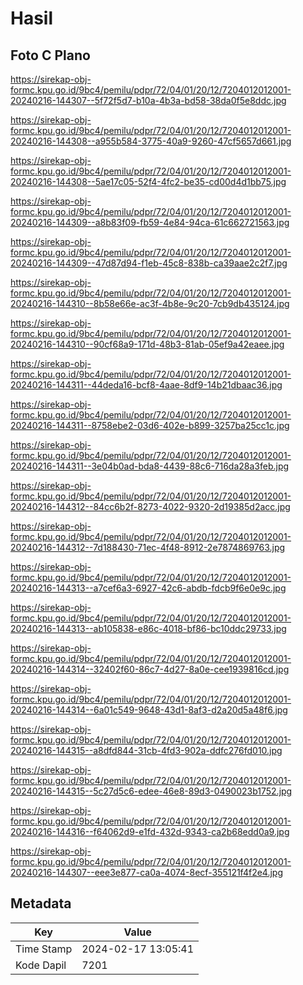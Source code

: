 # Hasil

## Foto C Plano

https://sirekap-obj-formc.kpu.go.id/9bc4/pemilu/pdpr/72/04/01/20/12/7204012012001-20240216-144307--5f72f5d7-b10a-4b3a-bd58-38da0f5e8ddc.jpg

https://sirekap-obj-formc.kpu.go.id/9bc4/pemilu/pdpr/72/04/01/20/12/7204012012001-20240216-144308--a955b584-3775-40a9-9260-47cf5657d661.jpg

https://sirekap-obj-formc.kpu.go.id/9bc4/pemilu/pdpr/72/04/01/20/12/7204012012001-20240216-144308--5ae17c05-52f4-4fc2-be35-cd00d4d1bb75.jpg

https://sirekap-obj-formc.kpu.go.id/9bc4/pemilu/pdpr/72/04/01/20/12/7204012012001-20240216-144309--a8b83f09-fb59-4e84-94ca-61c662721563.jpg

https://sirekap-obj-formc.kpu.go.id/9bc4/pemilu/pdpr/72/04/01/20/12/7204012012001-20240216-144309--47d87d94-f1eb-45c8-838b-ca39aae2c2f7.jpg

https://sirekap-obj-formc.kpu.go.id/9bc4/pemilu/pdpr/72/04/01/20/12/7204012012001-20240216-144310--8b58e66e-ac3f-4b8e-9c20-7cb9db435124.jpg

https://sirekap-obj-formc.kpu.go.id/9bc4/pemilu/pdpr/72/04/01/20/12/7204012012001-20240216-144310--90cf68a9-171d-48b3-81ab-05ef9a42eaee.jpg

https://sirekap-obj-formc.kpu.go.id/9bc4/pemilu/pdpr/72/04/01/20/12/7204012012001-20240216-144311--44deda16-bcf8-4aae-8df9-14b21dbaac36.jpg

https://sirekap-obj-formc.kpu.go.id/9bc4/pemilu/pdpr/72/04/01/20/12/7204012012001-20240216-144311--8758ebe2-03d6-402e-b899-3257ba25cc1c.jpg

https://sirekap-obj-formc.kpu.go.id/9bc4/pemilu/pdpr/72/04/01/20/12/7204012012001-20240216-144311--3e04b0ad-bda8-4439-88c6-716da28a3feb.jpg

https://sirekap-obj-formc.kpu.go.id/9bc4/pemilu/pdpr/72/04/01/20/12/7204012012001-20240216-144312--84cc6b2f-8273-4022-9320-2d19385d2acc.jpg

https://sirekap-obj-formc.kpu.go.id/9bc4/pemilu/pdpr/72/04/01/20/12/7204012012001-20240216-144312--7d188430-71ec-4f48-8912-2e7874869763.jpg

https://sirekap-obj-formc.kpu.go.id/9bc4/pemilu/pdpr/72/04/01/20/12/7204012012001-20240216-144313--a7cef6a3-6927-42c6-abdb-fdcb9f6e0e9c.jpg

https://sirekap-obj-formc.kpu.go.id/9bc4/pemilu/pdpr/72/04/01/20/12/7204012012001-20240216-144313--ab105838-e86c-4018-bf86-bc10ddc29733.jpg

https://sirekap-obj-formc.kpu.go.id/9bc4/pemilu/pdpr/72/04/01/20/12/7204012012001-20240216-144314--32402f60-86c7-4d27-8a0e-cee1939816cd.jpg

https://sirekap-obj-formc.kpu.go.id/9bc4/pemilu/pdpr/72/04/01/20/12/7204012012001-20240216-144314--6a01c549-9648-43d1-8af3-d2a20d5a48f6.jpg

https://sirekap-obj-formc.kpu.go.id/9bc4/pemilu/pdpr/72/04/01/20/12/7204012012001-20240216-144315--a8dfd844-31cb-4fd3-902a-ddfc276fd010.jpg

https://sirekap-obj-formc.kpu.go.id/9bc4/pemilu/pdpr/72/04/01/20/12/7204012012001-20240216-144315--5c27d5c6-edee-46e8-89d3-0490023b1752.jpg

https://sirekap-obj-formc.kpu.go.id/9bc4/pemilu/pdpr/72/04/01/20/12/7204012012001-20240216-144316--f64062d9-e1fd-432d-9343-ca2b68edd0a9.jpg

https://sirekap-obj-formc.kpu.go.id/9bc4/pemilu/pdpr/72/04/01/20/12/7204012012001-20240216-144307--eee3e877-ca0a-4074-8ecf-355121f4f2e4.jpg


## Metadata

| Key        | Value               |
| ---------- | ------------------- |
| Time Stamp | 2024-02-17 13:05:41 |
| Kode Dapil | 7201                |



